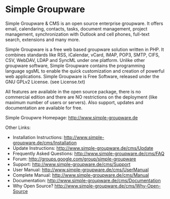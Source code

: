 # Simple Groupware

Simple Groupware & CMS is an open source enterprise groupware.
It offers email, calendaring, contacts, tasks, document management, project management, synchronization with Outlook and cell phones, full-text search, extensions and many more.

Simple Groupware is a free web based groupware solution written in PHP.
It combines standards like RSS, iCalendar, vCard, IMAP, POP3, SMTP, CIFS, CSV, WebDAV, LDAP and SyncML under one platform.
Unlike other groupware software, Simple Groupware contains the programming language sgsML to enable the quick customization and creation of powerful web applications.
Simple Groupware is Free Software, released under the GNU GPLv2 License. (see License.txt)

All features are available in the open source package, there is no commercial edition and there are NO restrictions on the deployment (like maximum number of users or servers).
Also support, updates and documentation are available for free. 

Simple Groupwre Homepage: http://www.simple-groupware.de

Other Links:

- Installation Instructions: http://www.simple-groupware.de/cms/Installation
- Update Instructions: http://www.simple-groupware.de/cms/Update
- Frequently Asked Questions: http://www.simple-groupware.de/cms/FAQ
- Forum: http://groups.google.com/group/simple-groupware
- Support: http://www.simple-groupware.de/cms/Support
- User Manual: http://www.simple-groupware.de/cms/UserManual
- Complete Manual: http://www.simple-groupware.de/cms/Manual
- Documentation: http://www.simple-groupware.de/cms/Documentation
- Why Open Source? http://www.simple-groupware.de/cms/Why-Open-Source